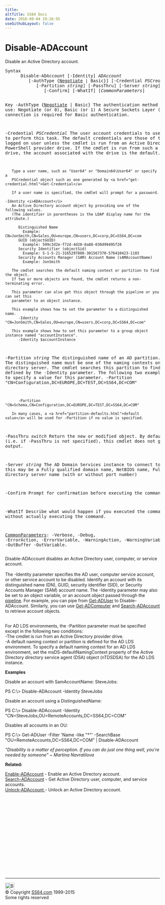 ```yaml
---
title:
altTitle: SS64 Docs
date: 2016-09-04 19:26:55
useGithubLayout: false
---
```

<!-- #BeginLibraryItem "/Library/head_ps.lbi" --><!-- #EndLibraryItem --><h1>Disable-ADAccount</h1> 
<p>Disable an Active Directory account.</p>
<pre>Syntax
      Disable-ADAccount [-Identity] <i>ADAccount</i>
         [-AuthType {<u>Negotiate</u> | Basic}] [-Credential <i>PSCredential</i>]
            [-Partition <i>string</i>] [-PassThru] [-Server <i>string</i>]
               [-Confirm] [-WhatIf] [<i>CommonParameters</i>]

Key
   -AuthType {<u>Negotiate</u> | Basic}
       The authentication method to use: Negotiate (or 0), Basic (or 1)
       A Secure Sockets Layer (SSL) connection is required for Basic authentication.

   -Credential <i>PSCredential</i>
       The user account credentials to use to perform this task.
       The default credentials are those of the currently logged on user unless the
       cmdlet is run from an Active Directory PowerShell provider drive.
       If the cmdlet is run from such a provider drive, the account associated with the drive is the default.

       Type a user name, such as "User64" or "Domain64\User64" or specify a
       PSCredential object such as one generated by <a href="get-credential.html">Get-Credential</a> 

       If a user name is specified, the cmdlet will prompt for a password.

    -Identity <i>ADAccount</i>
       An Active Directory account object by providing one of the following values.
       (The identifier in parentheses is the LDAP display name for the attribute.)

          Distinguished Name 
            Example: CN=JonSmith,CN=Sales,OU=europe,CN=users,DC=corp,DC=SS64,DC=com 
          GUID (objectGUID) 
            Example: 599c3d2e-f72d-4d20-8a88-030d99495f20
          Security Identifier (objectSid) 
            Example: S-1-5-21-3165297888-301567370-576410423-1103
          Security Accounts Manager (SAM) Account Name (sAMAccountName)
            Example: JonSmith

       The cmdlet searches the default naming context or partition to find the object.
       If two or more objects are found, the cmdlet returns a non-terminating error.

       This parameter can also get this object through the pipeline or you can set this
       parameter to an object instance.

       This example shows how to set the parameter to a distinguished name.
          -Identity  "CN=JonSmith,CN=Sales,OU=europe,CN=users,DC=corp,DC=SS64,DC=com"

       This example shows how to set this parameter to a group object instance named "accountInstance".
          -Identity $accountInstance
             
   -Partition <i>string</i>
       The distinguished name of an AD partition.
       The distinguished name must be one of the naming contexts on the current
       directory server. The cmdlet searches this partition to find the object defined by
       the -Identity parameter. 
       The following two examples show how to specify a value for this parameter.
          -Partition "CN=Configuration,DC=EUROPE,DC=TEST,DC=SS64,DC=COM"
         
          -Partition "CN=Schema,CN=Configuration,DC=EUROPE,DC=TEST,DC=SS64,DC=COM"

       In many cases, a <a href="partition-defaults.html">default value</a> will be used for -Partition if no value is specified.

   -PassThru <i>switch</i>
       Return the new or modified object.
       By default (i.e. if -PassThru is not specified), this cmdlet does not generate any output.
        
   -Server <i>string</i>
       The AD Domain Services instance to connect to, this may be a Fully qualified domain name,
       NetBIOS name, Fully qualified directory server name (with or without port number)

   -Confirm
       Prompt for confirmation before executing the command.

   -WhatIf
       Describe what would happen if you executed the command without actually executing the command.

   <a href="common.html">CommonParameters</a>:
       -Verbose, -Debug, -ErrorAction, -ErrorVariable, -WarningAction, -WarningVariable,
       -OutBuffer -OutVariable.</pre>
<p>Disable-ADAccount  disables an Active Directory user, computer, or service account.<br>
<br>
The <span class="code">-Identity</span> parameter specifies the AD user, computer service account, or other service account to be disabled. Identify an account with its distinguished name (DN), GUID, security identifier (SID), 
or Security Accounts Manager (SAM) account name. The -Identity parameter may also be set to an object variable, or  an account object passed through the <a href="syntax-pipeline.html">pipeline</a>. For 
example, you can pipe from <a href="get-aduser.html">Get-ADUser</a> to Disable-ADAccount. Similarly, you can use <a href="get-adcomputer.html">Get-ADComputer</a> and <a href="search-adaccount.html">Search-ADAccount</a> to retrieve account objects.<br>
<br>

For AD LDS environments, the <span class="code">-Partition</span> parameter must be specified except in the following two conditions:<br>
-The cmdlet is run from an Active Directory provider drive.<br>
-A default naming context or partition is defined for the AD LDS environment. To specify a default naming context
for an AD LDS environment, set the msDS-defaultNamingContext property of the Active Directory directory service agent (DSA) object (nTDSDSA) for the AD LDS instance.</p>
<p><b>Examples</b></p>
<p>Disable an account with SamAccountName: SteveJobs:</p>
<p><span class="code">PS C:\&gt; Disable-ADAccount -Identity SteveJobs</span></p>
<p>Disable an account using a DistinguishedName: </p>
<p><span class="code">PS C:\&gt; Disable-ADAccount -Identity "CN=SteveJobs,OU=RemoteAccounts,DC=SS64,DC=COM"</span></p>
<p>Disables all accounts in an OU: </p>
<p><span class="code">PS C:\&gt; Get-ADUser -Filter 'Name -like "*"' -SearchBase "OU=RemoteAccounts,DC=SS64,DC=COM" | Disable-ADAccount</span></p>
<p class="quote"><i> “Disability is a matter of perception. If you can do just one thing well, you're needed by someone” ~ Martina Navratilova</i></p>
<p><b>Related:</b></p>
<p><a href="enable-adaccount.html">Enable-ADAccount</a> - Enable an Active Directory account. <br>
<a href="search-adaccount.html">Search-ADAccount</a> - Get Active Directory user, computer, and service accounts. <br>
<a href="unlock-adaccount.html">Unlock-ADAccount </a>- Unlock an Active Directory account.</p><!-- #BeginLibraryItem "/Library/foot_ps.lbi" --><p><script async="" src="//pagead2.googlesyndication.com/pagead/js/adsbygoogle.js"></script>
<!-- PowerShell300 -->
<ins class="adsbygoogle" style="display:inline-block;width:300px;height:250px" data-ad-client="ca-pub-6140977852749469" data-ad-slot="6253539900"></ins>
<script>
(adsbygoogle = window.adsbygoogle || []).push({});
</script></p>
<hr>
<div id="bl" class="footer"><a href="#"><img src="../images/top.png" width="30" height="22" alt="Back to the Top"></a></div>
<div id="br" class="footer, tagline">© Copyright <a href="http://ss64.com/">SS64.com</a> 1999-2015<br>
Some rights reserved</div><!-- #EndLibraryItem -->

